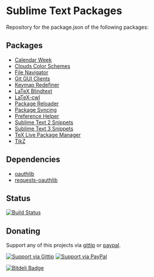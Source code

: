 # Sublime Text Packages

Repository for the package.json of the following packages:

## Packages

- [Calendar Week](https://github.com/csch0/SublimeText-Calendar-Week)
- [Clouds Color Schemes](https://github.com/csch0/SublimeText-Clouds-Color-Schemes)
- [File Navigator](https://github.com/csch0/SublimeText-File-Navigator)
- [Git GUI Clients](https://github.com/csch0/SublimeText-Git-GUI-Clients)
- [Keymap Redefiner](https://github.com/csch0/SublimeText-Keymap-Redefiner)
- [LaTeX Blindtext](https://github.com/csch0/SublimeText-LaTeX-Blindtext)
- [LaTeX-cwl](https://github.com/latexing/LaTeX-cwl)
- [Package Reloader](https://github.com/csch0/SublimeText-Package-Reloader)
- [Package Syncing](https://github.com/csch0/SublimeText-Package-Syncing)
- [Preference Helper](https://github.com/csch0/SublimeText-Preference-Helper)
- [Sublime Text 2 Snippets](https://github.com/csch0/SublimeText-Sublime-Text-2-Snippets)
- [Sublime Text 3 Snippets](https://github.com/csch0/SublimeText-Sublime-Text-3-Snippets)
- [TeX Live Package Manager](https://github.com/csch0/SublimeText-TeX-Live-Package-Manager)
- [TikZ](https://github.com/csch0/SublimeText-TikZ)

## Dependencies

- [oauthlib](https://github.com/packagecontrol/oauthlib)
- [requests-oauthlib](https://github.com/packagecontrol/requests-oauthlib)

## Status

[![Build Status](https://travis-ci.org/csch0/SublimeText-Packages.png?branch=master)](https://travis-ci.org/csch0/SublimeText-Packages)

## Donating

Support any of this projects via [gittip][] or [paypal][].

[![Support via Gittip](https://rawgithub.com/csch0/Donation-Badges/master/gittip.jpeg)][gittip] [![Support via PayPal](https://rawgithub.com/csch0/Donation-Badges/master/paypal.jpeg)][paypal]

[![Bitdeli Badge](https://d2weczhvl823v0.cloudfront.net/csch0/sublimetext-packages/trend.png)](https://bitdeli.com/free "Bitdeli Badge")

[gittip]: https://www.gittip.com/csch0
[paypal]: https://www.paypal.com/cgi-bin/webscr?cmd=_s-xclick&hosted_button_id=ZWZCJPFSZNXEW
